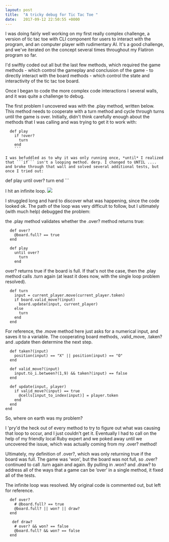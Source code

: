 ```yaml
---
layout: post
title:  "A tricky debug for Tic Tac Toe "
date:   2017-09-12 22:50:55 +0000
---
```



I was doing fairly well working on my first really complex challenge, a version of tic tac toe with CLI component for users to interact with the program, and an computer player with rudimentary AI. It's a good challenge, and we've iterated on the concept several times throughout my Flatiron program so far. 

I'd swiftly coded out all but the last few methods, which required the game methods - which control the gameplay and conclusion of the game - to directly interact with the board methods - which control the state and interactivity of the tic tac toe board.

Once I began to code the more complex code interactions I several walls, and it was quite a challenge to debug.  

The first problem I uncovered was with the .play method, written below. This method needs to cooperate with a turn method and cycle through turns until the game is over. Initially, didn't think carefully enough about the methods that I was calling and was trying to get it to work with:

```
  def play
    if !over?
      turn
    end 
	```

I was befuddled as to why it was only running once, *until* I realized that ```if``` isn't a looping method. derp. I changed to UNTIL .... and broke through that wall and solved several additional tests, but once I tried out: 

```
  def play
    until over?
      turn
    end 
	```

I hit an infinite loop. 
![](https://imgur.com/a/NXcHe)

I struggled long and hard to discover what was happening, since the code looked ok. The path of the loop was very difficult to follow, but I ultimately (with much help) debugged the problem:

the .play method validates whether the .over? method returns true:

```
  def over?
    @board.full? == true
  end
```

```
  def play
    until over?
      turn
    end 
```

over? returns true if the board is full. 
If that's not the case, then the .play method calls .turn again (at least it does now, with the single loop problem resolved).

```
  def turn
    input = current_player.move(current_player.token)
    if board.valid_move?(input)
      board.update(input, current_player)
    else
      turn
    end
  end
```

For reference, the .move method here just asks for a numerical input, and saves it to a variable.
The cooperating board methods, .valid_move, .taken? and .update then determine the next step.

```
  def taken?(input)
    position(input) == "X" || position(input) == "O"
  end 

  def valid_move?(input)
    input.to_i.between?(1,9) && taken?(input) == false
  end 

  def update(input, player)
    if valid_move?(input) == true
      @cells[input_to_index(input)] = player.token
    end 
  end 
end 
```

So, where on earth was my problem?

I 'pry'd the heck out of every method to try to figure out what was causing that loop to occur, and I just couldn't get it. Eventually I had to call on the help of my friendly local Ruby expert and we poked away until we uncovered the issue, which was actually coming from my .over? method!

Ultimately, my definition of .over?, which was only returning true if the board was full. The game was 'won', but the board was not full, so .over? continued to call .turn again and again. By pulling in .won? and .draw? to address all of the ways that a game can be ‘over’ in a single method, it fixed all of the tests.

The infinite loop was resolved.
My original code is commented out, but left for reference. 

```
  def over?
    # @board.full? == true
    @board.full? || won? || draw?
  end
```

``` 
   def draw?
    # over? && won? == false
    @board.full? && won? == false
  end
```





